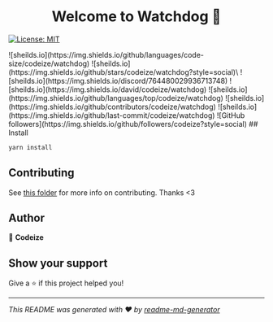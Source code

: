<h1 align="center">Welcome to Watchdog 👋</h1>
<p>
  <a href="#" target="_blank">
    <img alt="License: MIT" src="https://img.shields.io/badge/License-MIT-yellow.svg" />
  </a>
</p>
![sheilds.io](https://img.shields.io/github/languages/code-size/codeize/watchdog)
![sheilds.io](https://img.shields.io/github/stars/codeize/watchdog?style=social)\
![sheilds.io](https://img.shields.io/discord/764480029936713748)
![sheilds.io](https://img.shields.io/david/codeize/watchdog)
![sheilds.io](https://img.shields.io/github/languages/top/codeize/watchdog)
![sheilds.io](https://img.shields.io/github/contributors/codeize/watchdog)
![sheilds.io](https://img.shields.io/github/last-commit/codeize/watchdog)
![GitHub followers](https://img.shields.io/github/followers/codeize?style=social)
## Install

```sh
yarn install
```

## Contributing

See [this folder](https://github.com/Codeize/watchdog/tree/master/.github) for more info on contributing. Thanks <3

## Author

👤 **Codeize**


## Show your support

Give a ⭐️ if this project helped you!

***
_This README was generated with ❤️ by [readme-md-generator](https://github.com/kefranabg/readme-md-generator)_